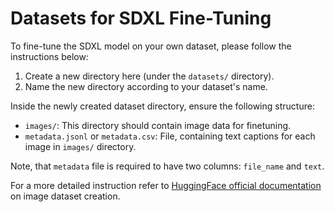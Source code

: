 # Datasets for SDXL Fine-Tuning

To fine-tune the SDXL model on your own dataset, please follow the instructions below:

1. Create a new directory here (under the `datasets/` directory).
2. Name the new directory according to your dataset's name.

Inside the newly created dataset directory, ensure the following structure:

- `images/`: This directory should contain image data for finetuning.
- `metadata.jsonl` or `metadata.csv`: File, containing text captions for each image in `images/` directory.

Note, that `metadata` file is required to have two columns: `file_name` and `text`.

For a more detailed instruction refer to [HuggingFace official documentation](https://huggingface.co/docs/datasets/image_dataset#create-an-image-dataset) on image dataset creation.
